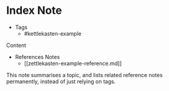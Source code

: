 # Index Note
* Tags
	* #kettlekasten-example 

Content

* References Notes
	* [[zettlekasten-example-reference.md]]

This note summarises a topic, and lists related reference notes permanently, instead of just relying on tags.